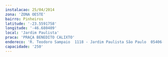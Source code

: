 ```yaml
---
instalacao: 25/04/2014
zona: 'ZONA OESTE'
bairro: Pinheiros
latitude: '-23.5591758'
longitude: '-46.680409'
local: 'Jardim Paulista'
praca: 'PRAÇA BENEDITO CALIXTO'
endereco: 'R. Teodoro Sampaio  1118 - Jardim Paulista São Paulo  05406-050'
capacidade: '250'
---
```

